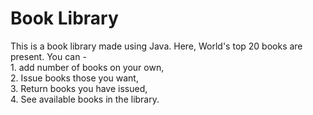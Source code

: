 # Book Library

This is a book library made using Java. Here, World's top 20 books are present. You can - <br>1. add number of books on your own, <br>2. Issue books those you want, <br>3. Return books you have issued, <br>4. See available books in the library.
